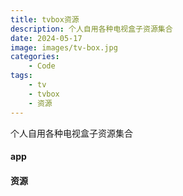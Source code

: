 ```yaml
---
title: tvbox资源
description: 个人自用各种电视盒子资源集合
date: 2024-05-17
image: images/tv-box.jpg
categories:
    - Code
tags: 
    - tv
    - tvbox
    - 资源
---
```


个人自用各种电视盒子资源集合
#### app

#### 资源
